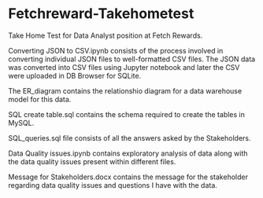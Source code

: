 # Fetchreward-Takehometest

Take Home Test for Data Analyst position at Fetch Rewards.

Converting JSON to CSV.ipynb consists of the process involved in converting individual JSON files to well-formatted CSV files. The JSON data was converted into CSV files using Jupyter notebook and later the CSV were uploaded in DB Browser for SQLite.

The ER_diagram contains the relationshio diagram for a data warehouse model for this data.

SQL create table.sql contains the schema required to create the tables in MySQL.

SQL_queries.sql file consists of all the answers asked by the Stakeholders.

Data Quality issues.ipynb contains exploratory analysis of data along with the data quality issues present within different files.

Message for Stakeholders.docx contains the message for the stakeholder regarding data quality issues and questions I have with the data.
